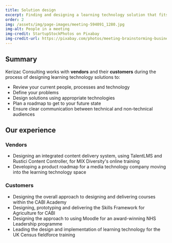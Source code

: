 ```yaml
---
title: Solution design
excerpt: Finding and designing a learning technology solution that fits your existing landscape, your needs and your people
order: 2
img: /assets/img/page-images/meeting-594091_1280.jpg
img-alt: People in a meeting
img-credit: StartupStockPhotos on Pixabay
img-credit-url: https://pixabay.com/photos/meeting-brainstorming-business-594091/
---
```

## Summary

Kerizac Consulting works with **vendors** and their **customers** during the process of designing learning technology solutions to:

- Review your current people, processes and technology
- Define your problems
- Design solutions using appropriate technologies
- Plan a roadmap to get to your future state
- Ensure clear communication between technical and non-technical audiences

## Our experience

### Vendors

- Designing an integrated content delivery system, using TalentLMS and Rustici Content Controller, for MIX Diversity's online training
- Developing a product roadmap for a media technology company moving into the learning technology space

### Customers

- Designing the overall approach to designing and delivering courses within the CABI Academy
- Designing, prototyping and delivering the Skills Framework for Agriculture for CABI
- Designing the approach to using Moodle for an award-winning NHS Leadership programme
- Leading the design and implementation of learning technology for the UK Census fieldforce training